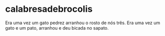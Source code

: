 # calabresadebrocolis

Era uma vez um gato pedrez arranhou o rosto de nós três.
Era uma vez um gato e um pato, arranhou e deu bicada no sapato.
